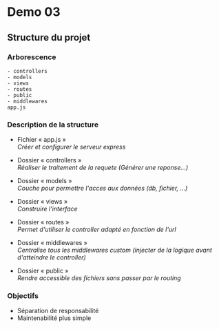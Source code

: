 # Demo 03 

## Structure du projet
### Arborescence
```
- controllers
- models
- views
- routes
- public
- middlewares
app.js
```

### Description de la structure
- Fichier « app.js » <br>
  *Créer et configurer le serveur express*

- Dossier « controllers » <br>
  *Réaliser le traitement de la requete (Générer une reponse...)*

- Dossier « models » <br>
  *Couche pour permettre l'acces aux données (db, fichier, ...)*

- Dossier « views » <br>
  *Construire l'interface*

- Dossier « routes » <br>
  *Permet d'utiliser le controller adapté en fonction de l'url*

- Dossier « middlewares » <br>
  *Centralise tous les middlewares custom (injecter de la logique avant d'atteindre le controller)*

- Dossier « public » <br>
  *Rendre accessible des fichiers sans passer par le routing*

### Objectifs
- Séparation de responsabilité
- Maintenabilité plus simple